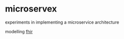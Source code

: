 # microservex
experiments in implementing a microservice architecture

modelling [fhir](http://www.hl7.org/FHIR/)
